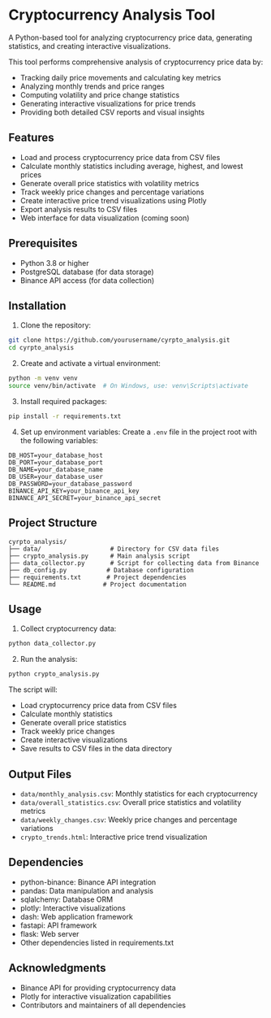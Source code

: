 # Cryptocurrency Analysis Tool

A Python-based tool for analyzing cryptocurrency price data, generating statistics, and creating interactive visualizations.

This tool performs comprehensive analysis of cryptocurrency price data by:
- Tracking daily price movements and calculating key metrics
- Analyzing monthly trends and price ranges
- Computing volatility and price change statistics
- Generating interactive visualizations for price trends
- Providing both detailed CSV reports and visual insights

## Features

- Load and process cryptocurrency price data from CSV files
- Calculate monthly statistics including average, highest, and lowest prices
- Generate overall price statistics with volatility metrics
- Track weekly price changes and percentage variations
- Create interactive price trend visualizations using Plotly
- Export analysis results to CSV files
- Web interface for data visualization (coming soon)

## Prerequisites

- Python 3.8 or higher
- PostgreSQL database (for data storage)
- Binance API access (for data collection)

## Installation

1. Clone the repository:
```bash
git clone https://github.com/yourusername/cyrpto_analysis.git
cd cyrpto_analysis
```

2. Create and activate a virtual environment:
```bash
python -m venv venv
source venv/bin/activate  # On Windows, use: venv\Scripts\activate
```

3. Install required packages:
```bash
pip install -r requirements.txt
```

4. Set up environment variables:
Create a `.env` file in the project root with the following variables:
```
DB_HOST=your_database_host
DB_PORT=your_database_port
DB_NAME=your_database_name
DB_USER=your_database_user
DB_PASSWORD=your_database_password
BINANCE_API_KEY=your_binance_api_key
BINANCE_API_SECRET=your_binance_api_secret
```

## Project Structure

```
cyrpto_analysis/
├── data/                   # Directory for CSV data files
├── crypto_analysis.py      # Main analysis script
├── data_collector.py       # Script for collecting data from Binance
├── db_config.py           # Database configuration
├── requirements.txt       # Project dependencies
└── README.md             # Project documentation
```

## Usage

1. Collect cryptocurrency data:
```bash
python data_collector.py
```

2. Run the analysis:
```bash
python crypto_analysis.py
```

The script will:
- Load cryptocurrency price data from CSV files
- Calculate monthly statistics
- Generate overall price statistics
- Track weekly price changes
- Create interactive visualizations
- Save results to CSV files in the data directory

## Output Files

- `data/monthly_analysis.csv`: Monthly statistics for each cryptocurrency
- `data/overall_statistics.csv`: Overall price statistics and volatility metrics
- `data/weekly_changes.csv`: Weekly price changes and percentage variations
- `crypto_trends.html`: Interactive price trend visualization

## Dependencies

- python-binance: Binance API integration
- pandas: Data manipulation and analysis
- sqlalchemy: Database ORM
- plotly: Interactive visualizations
- dash: Web application framework
- fastapi: API framework
- flask: Web server
- Other dependencies listed in requirements.txt


## Acknowledgments

- Binance API for providing cryptocurrency data
- Plotly for interactive visualization capabilities
- Contributors and maintainers of all dependencies
